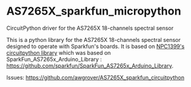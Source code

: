 # AS7265X_sparkfun_micropython
CircuitPython driver for the AS7265X 18-channels spectral sensor

This is a python library for the AS7265X 18-channels spectral sensor designed to operate with Sparkfun's boards. It is based on 
[NPC1399's circuitpython library](https://github.com/NPC1399/AS7265X_sparkfun_micropython) which was based on
SparkFun_AS7265x_Arduino_Library : https://github.com/sparkfun/SparkFun_AS7265x_Arduino_Library.

Issues: https://github.com/awgrover/AS7265X_sparkfun_circuitpython
